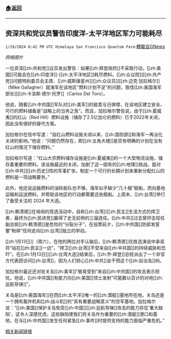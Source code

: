 ###  [:house:返回](README.md)
---


## 资深共和党议员警告印度洋-太平洋地区军力可能耗尽
`1/19/2024 6:42 PM UTC Himalaya San Francisco Quantum Farm` [轉載自GNews](https://gnews.org/articles/2236360)

*网络图片*

一位资深[[zh:共和党]]议员发出警告：如果[[zh:拜登政府]]不采取行动，[[zh:美国]]可能会在[[zh:印度洋]]-[[zh:太平洋地区]]耗尽燃料。[[zh:众议院]][[zh:共产党]]问题特别委员会主席、[[zh:威斯康星州]][[zh:众议员]][[zh:迈克·加拉格尔]]（Mike Gallagher）就海军在该地区“燃料计划不足”的问题，致信[[zh:美国海军部长]][[zh:卡洛斯·德尔·托罗]]（Carlos Del Toro）。

他说，随着[[zh:中共国]]军队对[[zh:美军]]的敌意与日俱增，在该地区建立安全、可行的燃料储备是“战略上的当务之急”。而且，加拉格尔警告说，由于[[zh:夏威夷]]的红山（Red Hill）燃料设施（储存了2.5亿加仑的燃料）已于2022年关闭，因此没有很好的替代方案。

加拉格尔在信中写道：“自红山燃料设施关闭以来，[[zh:国防部]]和海军一再淡化关闭的影响。”他说：“问题仍然存在，即[[zh:五角大楼]]是否有明确的计划在没有红山的情况下储存燃料。”

加拉格尔写道：“红山大宗燃料储存设施是[[zh:夏威夷]]的一个大型物流设施，储存着重要的燃料，该设施最近的关闭，加剧了这一固有的[[zh:地理]]挑战。面对[[zh:中共]][[zh:历史]]性的军事扩张，制定一个可行的长期计划来重新分配红山的燃料是一项战略要务。”

此外，他还说运输燃料的油轮船队也不够。海军似乎缺少“几十艘”舰船，而向基地运输和运送燃料，并帮助该地区的行动都需要这些舰船。上周末，[[zh:台湾]]举行了备受关注的 2024 年大选。

[[zh:赖清德]]在喧闹的竞选活动中，自称[[zh:台湾]][[zh:民主]]生活方式的捍卫者，最终为[[zh:民进党]]赢得了史无前例的三届连任。[[zh:中共]]过去曾抨击现任副总统[[zh:赖清德]]是危险的“分裂分子”，在投票前夕，[[zh:中共国]]防部发誓要“粉碎”任何走向[[zh:台湾]]独立的举动。

[[zh:1月13日]]（周六），在他的两位对手认输后，[[zh:赖清德]]在胜选演说中承诺将“站在[[zh:民主]]一边”，“捍卫[[zh:台湾]]不受来自[[zh:中共国]]的持续威胁和恐吓”。在[[zh:1月13日]][[zh:台湾大选]]结束后，[[zh:乔·拜登]]总统派出了一个非官方代表团访问[[zh:台湾]]，因为人们担心[[zh:中共]]会干预这个[[zh:自治岛]]屿。

加拉格尔最近还对驻关岛[[zh:美军]]“极易受到”来自[[zh:中共国]]的攻击表示担忧。他说，[[zh:中共国]]有能力向[[zh:美国]]领土发射“可能数以百计的对地[[zh:巡航导弹]]”。

关岛是[[zh:美国海军]]在西[[zh:太平洋]]唯一的[[zh:潜艇]]基地所在地。关岛还是一个拥有轰炸机和[[zh:战斗机]]的“具有重要战略意义”的空军基地。加拉格尔说：“[[zh:美国]]保护关岛免受[[zh:中国]][[zh:巡航导弹]]攻击的能力存在’重大缺陷’，这令人深感忧虑。这些缺陷使我们将关岛作为重要的[[zh:潜艇]]港口和基地，在与[[zh:中共国]]发生任何紧急[[zh:事件]]时提供支持的能力面临严重危机。”

[相关新闻链接](https://www.dailymail.co.uk/galleries/article-12980383/Top-Republican-warns-military-run-fuel-Indo-Pacific.html?ico=topics_pagination_mobile)
